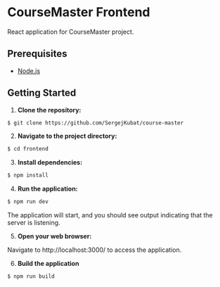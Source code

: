 # CourseMaster Frontend

React application for CourseMaster project.

## Prerequisites

-   [Node.js](https://nodejs.org/en/download/prebuilt-installer)

## Getting Started

1. **Clone the repository:**

```bash
$ git clone https://github.com/SergejKubat/course-master
```

2. **Navigate to the project directory:**

```bash
$ cd frontend
```

3. **Install dependencies:**

```bash
$ npm install
```

4. **Run the application:**

```bash
$ npm run dev
```

The application will start, and you should see output indicating that the server is listening.

5. **Open your web browser:**

Navigate to http://localhost:3000/ to access the application.

6. **Build the application**

```bash
$ npm run build
```
